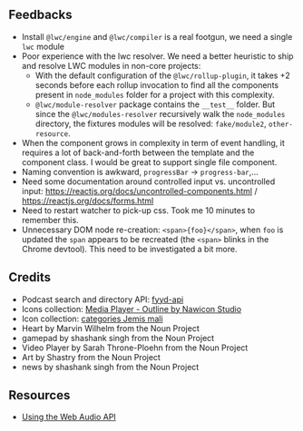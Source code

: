 ## Feedbacks

* Install `@lwc/engine` and `@lwc/compiler` is a real footgun, we need a single `lwc` module
* Poor experience with the lwc resolver. We need a better heuristic to ship and resolve LWC modules in non-core projects:
    * With the default configuration of the `@lwc/rollup-plugin`, it takes +2 seconds before each rollup invocation to find all the components present in `node_modules` folder for a project with this complexity.
    * `@lwc/module-resolver` package contains the `__test__` folder. But since the `@lwc/modules-resolver` recursively walk the `node_modules` directory, the fixtures modules will be resolved: `fake/module2`, `other-resource`.
* When the component grows in complexity in term of event handling, it requires a lot of back-and-forth between the template and the component class. I would be great to support single file component.
* Naming convention is awkward, `progressBar` -> `progress-bar`,...
* Need some documentation around controlled input vs. uncontrolled input: https://reactjs.org/docs/uncontrolled-components.html / https://reactjs.org/docs/forms.html
* Need to restart watcher to pick-up css. Took me 10 minutes to remember this.
* Unnecessary DOM node re-creation: `<span>{foo}</span>`, when `foo` is updated the `span` appears to be recreated (the `<span>` blinks in the Chrome devtool). This need to be investigated a bit more.

## Credits

* Podcast search and directory API: [fyyd-api](https://github.com/eazyliving/fyyd-api) 
* Icons collection: [Media Player - Outline by Nawicon Studio](https://thenounproject.com/nawiconstudio/collection/media-player-outline/)
* Icon collection: [categories Jemis mali](https://thenounproject.com/jemismali/collection/categories/)
* Heart by Marvin Wilhelm from the Noun Project
* gamepad by shashank singh from the Noun Project
* Video Player by Sarah Throne-Ploehn from the Noun Project
* Art by Shastry from the Noun Project
* news by shashank singh from the Noun Project

## Resources

* [Using the Web Audio API](https://developer.mozilla.org/en-US/docs/Web/API/Web_Audio_API/Using_Web_Audio_API)
